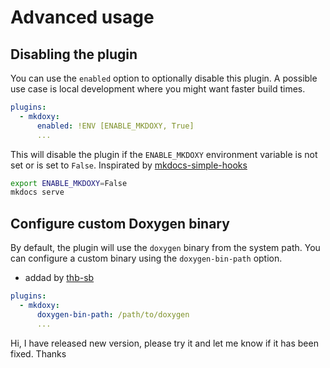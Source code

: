 # Advanced usage





## Disabling the plugin
You can use the `enabled` option to optionally disable this plugin. A possible use case is local development where you might want faster build times.

```yaml
plugins:
  - mkdoxy:
      enabled: !ENV [ENABLE_MKDOXY, True]
      ...
```

This will disable the plugin if the `ENABLE_MKDOXY` environment variable is not set or is set to `False`.
Inspirated by [mkdocs-simple-hooks](https://github.com/aklajnert/mkdocs-simple-hooks)

```bash
export ENABLE_MKDOXY=False
mkdocs serve
```

## Configure custom Doxygen binary

By default, the plugin will use the `doxygen` binary from the system path. You can configure a custom binary using the `doxygen-bin-path` option.

- addad by [thb-sb](https://github.com/thb-sb)

```yaml
plugins:
  - mkdoxy:
      doxygen-bin-path: /path/to/doxygen
      ...
```


Hi, I have released new version, please try it and let me know if it has been fixed. Thanks
